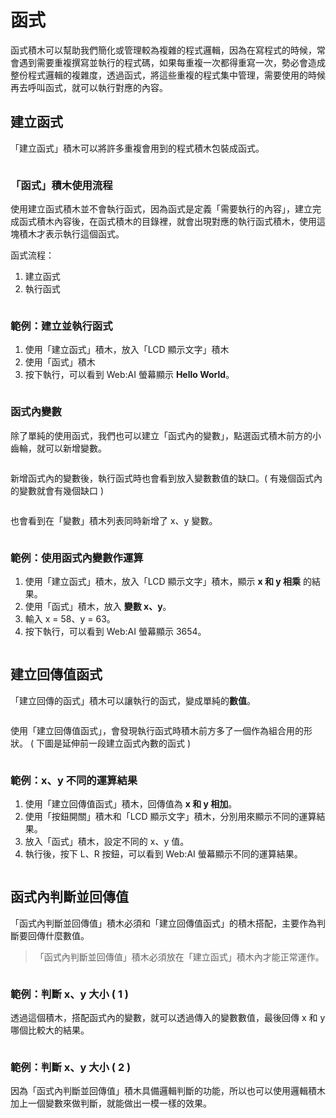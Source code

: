  

# 函式

函式積木可以幫助我們簡化或管理較為複雜的程式邏輯，因為在寫程式的時候，常會遇到需要重複撰寫並執行的程式碼，如果每重複一次都得重寫一次，勢必會造成整份程式邏輯的複雜度，透過函式，將這些重複的程式集中管理，需要使用的時候再去呼叫函式，就可以執行對應的內容。

## 建立函式

「建立函式」積木可以將許多重複會用到的程式積木包裝成函式。

<img src="https://md.webduino.io/uploads/upload_a367c134c23f41bcd37af8342f8aae8a.png" alt="" width="">

### 「函式」積木使用流程

使用建立函式積木並不會執行函式，因為函式是定義「需要執行的內容」，建立完成函式積木內容後，在函式積木的目錄裡，就會出現對應的執行函式積木，使用這塊積木才表示執行這個函式。

函式流程：

1. 建立函式
2. 執行函式

<img src="https://md.webduino.io/uploads/upload_9927eea7e5f49cc07602f9e8ef006cc0.png" alt="" width="">

### 範例：建立並執行函式

1. 使用「建立函式」積木，放入「LCD 顯示文字」積木
2. 使用「函式」積木
3. 按下執行，可以看到 Web:AI 螢幕顯示 **Hello World**。

<img src="https://md.webduino.io/uploads/upload_ba667034437829bdc693c88295b95db0.png" alt="" width="">

### 函式內變數

除了單純的使用函式，我們也可以建立「函式內的變數」，點選函式積木前方的小齒輪，就可以新增變數。

<img src="https://md.webduino.io/uploads/upload_730ffc95b0c683c2ca9896fd3ec1b283.gif" alt="" width="">

新增函式內的變數後，執行函式時也會看到放入變數數值的缺口。( 有幾個函式內的變數就會有幾個缺口 )

<img src="https://md.webduino.io/uploads/upload_b12dd98ddefa314dadd2e0ad39fcec10.png" alt="" width="">

也會看到在「變數」積木列表同時新增了 x、y 變數。

<img src="https://md.webduino.io/uploads/upload_c2fa8754b6319a1758fb0c0a337adfcb.png" alt="" width="">

### 範例：使用函式內變數作運算

1. 使用「建立函式」積木，放入「LCD 顯示文字」積木，顯示 **x 和 y 相乘** 的結果。
2. 使用「函式」積木，放入 **變數 x、y**。
3. 輸入 x = 58、y = 63。
4. 按下執行，可以看到 Web:AI 螢幕顯示 3654。

<img src="https://md.webduino.io/uploads/upload_b0d50f4e741fc6ebb87e55f254e3a4ad.png" alt="" width="">

## 建立回傳值函式

「建立回傳的函式」積木可以讓執行的函式，變成單純的**數值**。

<img src="https://md.webduino.io/uploads/upload_cf7190430a281e0758d5a1c382e86286.png" alt="" width="">

使用「建立回傳值函式」，會發現執行函式時積木前方多了一個作為組合用的形狀。
( 下圖是延伸前一段建立函式內數的函式 )

<img src="https://md.webduino.io/uploads/upload_cbfb981e04896726b0ed41b7539720b5.png" alt="" width="">

### 範例：x、y 不同的運算結果

1. 使用「建立回傳值函式」積木，回傳值為 **x 和 y 相加**。
2. 使用「按鈕開關」積木和「LCD 顯示文字」積木，分別用來顯示不同的運算結果。
3. 放入「函式」積木，設定不同的 x、y 值。
4. 執行後，按下 L、R 按鈕，可以看到 Web:AI 螢幕顯示不同的運算結果。

<img src="https://md.webduino.io/uploads/upload_7142effe680a069803df59f805082d85.gif" alt="" width="">

## 函式內判斷並回傳值

「函式內判斷並回傳值」積木必須和「建立回傳值函式」的積木搭配，主要作為判斷要回傳什麼數值。

> 「函式內判斷並回傳值」積木必須放在「建立函式」積木內才能正常運作。

<img src="https://md.webduino.io/uploads/upload_3f635fbacc9cdfda5d4e05d33e8b4bf0.png" alt="" width="">

### 範例：判斷 x、y 大小 ( 1 )

透過這個積木，搭配函式內的變數，就可以透過傳入的變數數值，最後回傳 x 和 y 哪個比較大的結果。

<img src="https://md.webduino.io/uploads/upload_218975067b38ed4d9b0c73b103f2bf2a.png" alt="" width="">

### 範例：判斷 x、y 大小 ( 2 )

因為「函式內判斷並回傳值」積木具備邏輯判斷的功能，所以也可以使用邏輯積木加上一個變數來做判斷，就能做出一模一樣的效果。

<img src="https://md.webduino.io/uploads/upload_503e5c2f293d0f99b5fdf78c78e6332c.png" alt="" width="">
